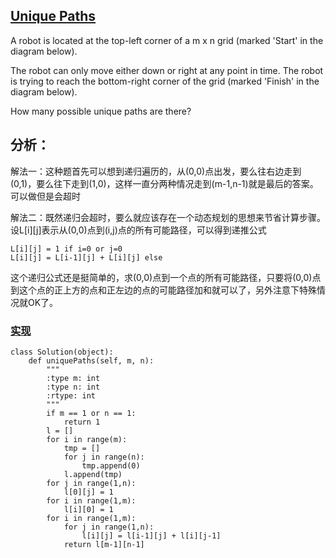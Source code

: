 ## [Unique Paths](https://leetcode.com/problems/unique-paths/#/description)

A robot is located at the top-left corner of a m x n grid (marked 'Start' in the diagram below).

The robot can only move either down or right at any point in time. The robot is trying to reach the bottom-right corner of the grid (marked 'Finish' in the diagram below).

How many possible unique paths are there?

## 分析：

解法一：这种题首先可以想到递归遍历的，从(0,0)点出发，要么往右边走到(0,1)，要么往下走到(1,0)，这样一直分两种情况走到(m-1,n-1)就是最后的答案。可以做但是会超时

解法二：既然递归会超时，要么就应该存在一个动态规划的思想来节省计算步骤。设L[i][j]表示从(0,0)点到(i,j)点的所有可能路径，可以得到递推公式
```
L[i][j] = 1 if i=0 or j=0
L[i][j] = L[i-1][j] + L[i][j] else
```
这个递归公式还是挺简单的，求(0,0)点到一个点的所有可能路径，只要将(0,0)点到这个点的正上方的点和正左边的点的可能路径加和就可以了，另外注意下特殊情况就OK了。

### [实现](../sourcecode/UniquePaths.py)
```
class Solution(object):
    def uniquePaths(self, m, n):
        """
        :type m: int
        :type n: int
        :rtype: int
        """
        if m == 1 or n == 1:
            return 1
        l = []
        for i in range(m):
            tmp = []
            for j in range(n):
                tmp.append(0)
            l.append(tmp)
        for j in range(1,n):
            l[0][j] = 1
        for i in range(1,m):
            l[i][0] = 1
        for i in range(1,m):
            for j in range(1,n):
                l[i][j] = l[i-1][j] + l[i][j-1]
            return l[m-1][n-1]
```
